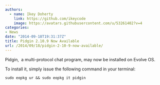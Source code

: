 ```yaml
---
authors:
  - name: Ikey Doherty
    link: https://github.com/ikeycode
    image: https://avatars.githubusercontent.com/u/53261402?v=4
categories:
- News
date: "2014-09-18T19:31:37Z"
title: Pidgin 2.10.9 Now Available
url: /2014/09/18/pidgin-2-10-9-now-available/
---
```


Pidgin,  a multi-protocol chat program, may now be installed on Evolve OS.
<!-- more -->
To install it, simply issue the following command in your terminal:

```
sudo eopkg ur && sudo eopkg it pidgin
```